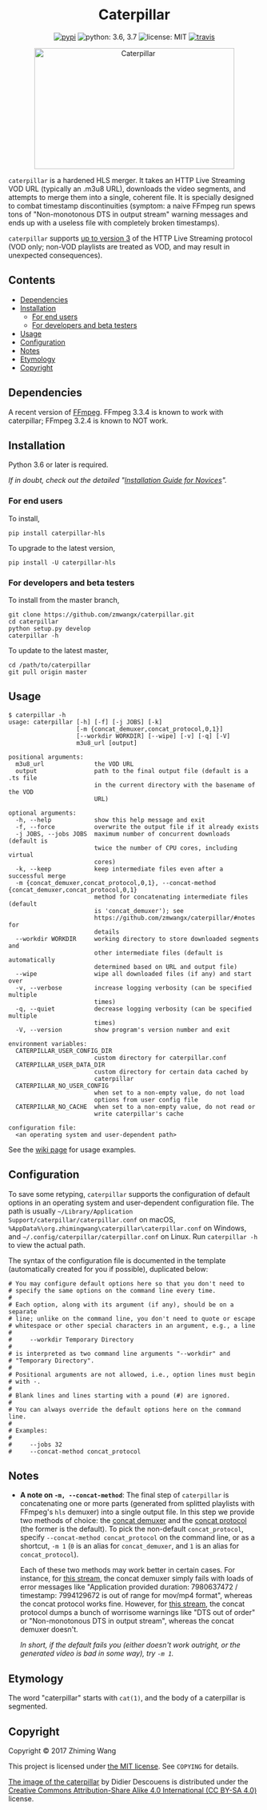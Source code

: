 <h1 align="center">Caterpillar</h1>

<p align="center">
  <a href="https://pypi.python.org/pypi/caterpillar-hls"><img src="https://img.shields.io/pypi/v/caterpillar-hls.svg?maxAge=3600" alt="pypi"></a>
  <img src="https://img.shields.io/badge/python-3.6,%203.7-blue.svg?maxAge=86400" alt="python: 3.6, 3.7">
  <img src="https://img.shields.io/badge/license-MIT-blue.svg?maxAge=86400" alt="license: MIT">
  <a href="https://travis-ci.org/zmwangx/caterpillar"><img src="https://travis-ci.org/zmwangx/caterpillar.svg?branch=master" alt="travis"></a>
</p>

<p align="center"><img src="https://user-images.githubusercontent.com/4149852/34367011-a9b11be8-ea72-11e7-8a96-ce34dae1eb0f.jpg" alt="Caterpillar" width="400" height="242"></p>

`caterpillar` is a hardened HLS merger. It takes an HTTP Live Streaming VOD URL (typically an .m3u8 URL), downloads the video segments, and attempts to merge them into a single, coherent file. It is specially designed to combat timestamp discontinuities (symptom: a naive FFmpeg run spews tons of "Non-monotonous DTS in output stream" warning messages and ends up with a useless file with completely broken timestamps).

`caterpillar` supports [up to version 3](https://tools.ietf.org/html/rfc8216#section-7) of the HTTP Live Streaming protocol (VOD only; non-VOD playlists are treated as VOD, and may result in unexpected consequences).

## Contents

<!-- START doctoc generated TOC please keep comment here to allow auto update -->
<!-- DON'T EDIT THIS SECTION, INSTEAD RE-RUN doctoc TO UPDATE -->


- [Dependencies](#dependencies)
- [Installation](#installation)
  - [For end users](#for-end-users)
  - [For developers and beta testers](#for-developers-and-beta-testers)
- [Usage](#usage)
- [Configuration](#configuration)
- [Notes](#notes)
- [Etymology](#etymology)
- [Copyright](#copyright)

<!-- END doctoc generated TOC please keep comment here to allow auto update -->

## Dependencies

A recent version of [FFmpeg](https://ffmpeg.org/download.html). FFmpeg 3.3.4 is known to work with caterpillar; FFmpeg 3.2.4 is known to NOT work.

## Installation

Python 3.6 or later is required.

*If in doubt, check out the detailed "[Installation Guide for Novices](https://github.com/zmwangx/caterpillar/wiki/Installation-Guide-for-Novices)".*

### For end users

To install,

```
pip install caterpillar-hls
```

To upgrade to the latest version,

```
pip install -U caterpillar-hls
```

### For developers and beta testers

To install from the master branch,

```
git clone https://github.com/zmwangx/caterpillar.git
cd caterpillar
python setup.py develop
caterpillar -h
```

To update to the latest master,

```
cd /path/to/caterpillar
git pull origin master
```

## Usage

```console
$ caterpillar -h
usage: caterpillar [-h] [-f] [-j JOBS] [-k]
                   [-m {concat_demuxer,concat_protocol,0,1}]
                   [--workdir WORKDIR] [--wipe] [-v] [-q] [-V]
                   m3u8_url [output]

positional arguments:
  m3u8_url              the VOD URL
  output                path to the final output file (default is a .ts file
                        in the current directory with the basename of the VOD
                        URL)

optional arguments:
  -h, --help            show this help message and exit
  -f, --force           overwrite the output file if it already exists
  -j JOBS, --jobs JOBS  maximum number of concurrent downloads (default is
                        twice the number of CPU cores, including virtual
                        cores)
  -k, --keep            keep intermediate files even after a successful merge
  -m {concat_demuxer,concat_protocol,0,1}, --concat-method {concat_demuxer,concat_protocol,0,1}
                        method for concatenating intermediate files (default
                        is 'concat_demuxer'); see
                        https://github.com/zmwangx/caterpillar/#notes for
                        details
  --workdir WORKDIR     working directory to store downloaded segments and
                        other intermediate files (default is automatically
                        determined based on URL and output file)
  --wipe                wipe all downloaded files (if any) and start over
  -v, --verbose         increase logging verbosity (can be specified multiple
                        times)
  -q, --quiet           decrease logging verbosity (can be specified multiple
                        times)
  -V, --version         show program's version number and exit

environment variables:
  CATERPILLAR_USER_CONFIG_DIR
                        custom directory for caterpillar.conf
  CATERPILLAR_USER_DATA_DIR
                        custom directory for certain data cached by
                        caterpillar
  CATERPILLAR_NO_USER_CONFIG
                        when set to a non-empty value, do not load
                        options from user config file
  CATERPILLAR_NO_CACHE  when set to a non-empty value, do not read or
                        write caterpillar's cache

configuration file:
  <an operating system and user-dependent path>

```

See the [wiki page](https://github.com/zmwangx/caterpillar/wiki/Usage-Examples) for usage examples.

## Configuration

To save some retyping, `caterpillar` supports the configuration of default options in an operating system and user-dependent configuration file. The path is usually `~/Library/Application Support/caterpillar/caterpillar.conf` on macOS, `%AppData%\org.zhimingwang\caterpillar\caterpillar.conf` on Windows, and `~/.config/caterpillar/caterpillar.conf` on Linux. Run `caterpillar -h` to view the actual path.

The syntax of the configuration file is documented in the template (automatically created for you if possible), duplicated below:

```
# You may configure default options here so that you don't need to
# specify the same options on the command line every time.
#
# Each option, along with its argument (if any), should be on a separate
# line; unlike on the command line, you don't need to quote or escape
# whitespace or other special characters in an argument, e.g., a line
#
#     --workdir Temporary Directory
#
# is interpreted as two command line arguments "--workdir" and
# "Temporary Directory".
#
# Positional arguments are not allowed, i.e., option lines must begin
# with -.
#
# Blank lines and lines starting with a pound (#) are ignored.
#
# You can always override the default options here on the command line.
#
# Examples:
#
#     --jobs 32
#     --concat-method concat_protocol
```

## Notes

- **A note on `-m, --concat-method`**: The final step of `caterpillar` is concatenating one or more parts (generated from splitted playlists with FFmpeg's `hls` demuxer) into a single output file. In this step we provide two methods of choice: the [concat demuxer](https://ffmpeg.org/ffmpeg-all.html#concat-1) and the [concat protocol](https://ffmpeg.org/ffmpeg-all.html#concat-1) (the former is the default). To pick the non-default `concat_protocol`, specify `--concat-method concat_protocol` on the command line, or as a shortcut, `-m 1` (`0` is an alias for `concat_demuxer`, and `1` is an alias for `concat_protocol`).

  Each of these two methods may work better in certain cases. For instance, for [this stream](http://ts.snh48.com/chaoqing/8001/20171201185235-playlist.m3u8?beginTime=20171201205500&endTime=20171201210500), the concat demuxer simply fails with loads of error messages like "Application provided duration: 7980637472 / timestamp: 7994129672 is out of range for mov/mp4 format", whereas the concat protocol works fine. However, for [this stream](http://live.us.sinaimg.cn/000XDYqUjx07gRaRHSCz070d010002TZ0k01.m3u8), the concat protocol dumps a bunch of worrisome warnings like "DTS out of order" or "Non-monotonous DTS in output stream", whereas the concat demuxer doesn't.

  *In short, if the default fails you (either doesn't work outright, or the generated video is bad in some way), try `-m 1`.*

## Etymology

The word "caterpillar" starts with `cat(1)`, and the body of a caterpillar is segmented.

## Copyright

Copyright © 2017 Zhiming Wang

This project is licensed under [the MIT license](https://opensource.org/licenses/MIT). See `COPYING` for details.

[The image of the caterpillar](https://en.wikipedia.org/wiki/File:Chenille_de_Grand_porte_queue_(macaon).jpg) by Didier Descouens is distributed under the [Creative Commons Attribution-Share Alike 4.0 International (CC BY-SA 4.0)](https://creativecommons.org/licenses/by-sa/4.0/) license.
